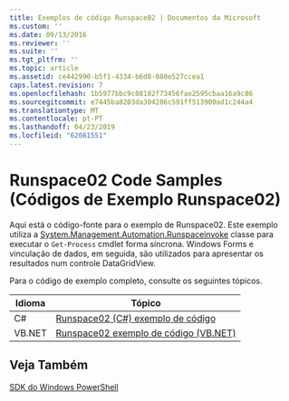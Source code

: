 ```yaml
---
title: Exemplos de código Runspace02 | Documentos da Microsoft
ms.custom: ''
ms.date: 09/13/2016
ms.reviewer: ''
ms.suite: ''
ms.tgt_pltfrm: ''
ms.topic: article
ms.assetid: ce442990-b5f1-4334-b6d8-080e527ccea1
caps.latest.revision: 7
ms.openlocfilehash: 1b5977bbc9c08182f73456fae2595cbaa16a9c86
ms.sourcegitcommit: e7445ba8203da304286c591ff513900ad1c244a4
ms.translationtype: MT
ms.contentlocale: pt-PT
ms.lasthandoff: 04/23/2019
ms.locfileid: "62081551"
---
```

# <a name="runspace02-code-samples"></a>Runspace02 Code Samples (Códigos de Exemplo Runspace02)

Aqui está o código-fonte para o exemplo de Runspace02. Este exemplo utiliza a [System.Management.Automation.Runspaceinvoke](/dotnet/api/System.Management.Automation.RunspaceInvoke) classe para executar o `Get-Process` cmdlet forma síncrona. Windows Forms e vinculação de dados, em seguida, são utilizados para apresentar os resultados num controle DataGridView.

Para o código de exemplo completo, consulte os seguintes tópicos.

|Idioma|Tópico|
|--------------|-----------|
|C#|[Runspace02 (C#) exemplo de código](./runspace02-csharp-code-sample.md)|
|VB.NET|[Runspace02 exemplo de código (VB.NET)](./runspace02-vb-net-code-sample.md)|

## <a name="see-also"></a>Veja Também

[SDK do Windows PowerShell](../windows-powershell-reference.md)